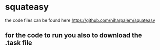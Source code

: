 # squateasy

the code files can be found here https://github.com/niharpalem/squateasy

## for the code to run you also to download the .task file

